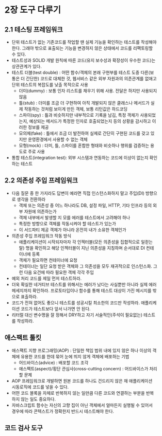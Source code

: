 # 2장 도구 다루기

## 2.1 테스팅 프레임워크
- 단위 테스트가 없는 기존코드를 작업할 땐 실제 기능을 확인하는 테스트를 작성해야 한다. 그래야 밖으로 표출되는 기능을 변경하지 않은 상태에서 코드를 리팩토링할 수 있다. 
- 테스트성과 SOLID 개발 원칙에 따른 코드(유지 보수성과 확장성이 우수한 코드)는 상관관계가 있다. 
- 테스트 더블(test double) : 어떤 함수/객체의 본래 구현부를 테스트 도중 다른(보통은 더 간단한) 코드로 대체한 것, 웹서비스 같은 외부 자원과의 의존관계를 없애고 단위 테스트의 복잡도를 낮출 목적으로 사용 
    - 더미(dummy) : 보통 인자 리스트를 채우기 위해 사용. 전달은 하지만 사용되지 않음
    - 틀(stub) : 더미를 조금 더 구현하여 아직 개발되지 않은 클래스나 메서드가 실제 작동하는 것처럼 보이게 만든 객체, 보통 리턴값은 하드코딩
    - 스파이(spy) : 틀과 비슷하지만 내부적으로 기록을 남김, 특정 객체가 사용되었는지, 예상되는 메서드가 특정한 인자로 호출되었는지 등의 상황을 감시하고 이러한 정보를 제공
    - 모의체(fake) : 틀에서 조금 더 발전하여 실제로 간단히 구현된 코드를 갖고 있지만 운영환경에서 사용할 수 없는 객체
    - 모형(mock) : 더미, 틀, 스파이를 혼합한 형태와 비슷하나 행위를 검증하는 용도로 주로 사용 
- 통합 테스트(integration test): 외부 시스템과 연동하는 코드에 이상이 없는지 확인하는 테스트 

## 2.2 의존성 주입 프레임워크
- 다음 질문 중 한 가지라도 답변이 예라면 직접 인스턴스화하지 말고 주입(DI) 방향으로 생각을 전환하라
    - 객체 또는 의존성 중 어느 하나라도 DB, 설정 파일, HTTP, 기타 인프라 등의 외부 자원에 의존하는가 
    - 객체 내부에서 발생할 지 모를 에러를 테스트에서 고려해야 하나 
    - 특정한 방향으로 객체를 작동시켜야 할 테스트가 있는가 
    - 이 서드파티 제공 객체가 아니라 온전히 내가 소유한 객체인가 
- 의존성 주입 프레임워크 작동 방식
    - 애플리케이션이 시작되자마자 각 인젝터블(모든 의존성을 집합적으로 일컫는 말) 명을 확인하고 해당 인젝터블이 지닌 의존성을 지칭하며 순서대로 DI 컨테이너에 등록
    - 객체가 필요하면 컨테이너에 요청 
    - 컨테이너는 일단 요청 받은 객체와 그 의존성을 모두 재귀적으로 인스턴스화. 그런 다음 요건에 따라 필요한 객체 각각 주입  
- 예외 처리 코드를 제일 먼저 테스트하라. 
- 더욱 확실한 네거티브 테스트를 위해서는 에러가 났다는 사실뿐만 아니라 실제 에러 메세지까지 확인하라. 프로토타입이나 함수를 통해 테스트 대상이 가진 메시지를 밖으로 표출하라. 
- 코드가 전혀 없어도 좋으니 테스트를 성공시킬 최소한의 코드만 작성하라. 애플리케이션 코드가 테스트보다 앞서 나가면 안 된다. 
- 리터럴 대신 변수명을 잘 정해서 DRY하고 자기 서술적인(주석이 필요없는) 테스트를 작성하라. 
## 애스팩트 툴킷
- 애스팩트 지향 프로그래밍(AOP) : 단일한 책임 범위 내에 있지 않은 하나 이상의 객체에 유용한 코드를 한데 묶어 눈에 띄지 않게 객체에 배포하는 기법 
    - 어드바이스(advice) : 배포할 코드 조각
    - 애스팩트(aspect)/횡단 관심사(cross-cutting concern) : 어드바이스가 처리할 문제
- AOP 프레임워크로 개발하면 원본 코드를 하나도 건드리지 않은 채 애플리케이션 시동로직에 코드를 넣을 수 있다. 
- 어떤 코드 블록을 자체로 반복하지 않는 일만큼 다른 코드와 연결하는 부분을 반복하지 않는 일도 중요하다. 
- 자바스크립트 함수는 자신의 고향 집이 아닌 객체에서 얼마든지 실행될 수 있어서 경우에 따라 콘텍스트가 정확한지 반드시 테스트해야 한다.

## 코드 검사 도구 